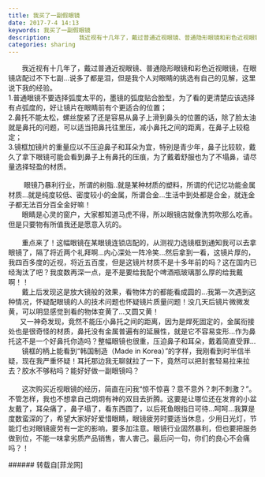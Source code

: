 ```yaml
---
title: 我买了一副假眼镜
date: 2017-7-4 14:13
keywords: 我买了一副假眼镜
description:        我近视有十几年了，戴过普通近视眼镜、普通隐形眼镜和彩色近视眼镜，在眼镜店配过不下七副...说多了都是泪，但是我个人对眼睛的挑选有自己的见解，这里说下我的经验。1.普通眼镜不要选择弧度太平的，墨镜的弧度贴合脸型，为了看的更清楚应该选择有点弧度的，好让镜片在眼睛前有个更适合的位置；2.鼻托不能太松，螺丝旋紧了还是容易从鼻子上滑到鼻头的位置的话，除了脸太油就是鼻托的问题，可以适当把鼻托往里压，减小鼻托之间的距离，在鼻子上较稳定；3.镜框加镜片的重量应以不压迫鼻子和耳朵为宜，特别是青少年，鼻子比较软，戴久了拿下眼镜可能会看到鼻子上有鼻托的压痕，为了戴着舒服也为了不塌鼻，请尽量选择轻盈的材质。        眼镜乃暴利行业，所谓的树脂..就是某种材质的塑料，所谓的代记忆功能金属材质...就是纯度较低、密度较小的金属，所谓合金...生活中到处都是合金，就连金子都无法百分百全金好嘛！       眼睛是心灵的窗户，大家都知道马虎不得，所以眼镜店就像洗剪吹那么吃香。但是只要物有所值我还是愿意入坑的。       重点来了！这幅眼镜在某眼镜连锁店配的，从测视力选镜框到通知我可以去拿眼镜了，隔了将近两个礼拜啊…内心深处一阵冷笑...然后拿到一看，这镜片厚的，我四百多度的近视，将近五百度，但是这镜片材质不是十多年前的吗？这在国内已经淘汰了吧？我度数再深一点，是不是要给我配个啤酒瓶玻璃那么厚的给我戴啊！！       戴上后发现这是放大镜般的效果，看物体方的都能看成圆的...我第一次遇到这种情况，怀疑配眼镜的人的技术问题也怀疑镜片质量问题！没几天后镜片微微发黄，可以明显感觉到看的物体变黄了…又圆又黄！      又一神奇发现，竟然不能压小鼻托之间的距离，因为是焊死固定的，金属衔接处也是很奇怪的材质，鼻托没有金属普遍有的延展性，就是它不容易变形...作为鼻托这不是一个好鼻托你造吗？整幅眼镜也很重，压迫鼻子和耳朵，戴着简直受罪...       镜框的柄上能看到“韩国制造（Made in Korea）”的字样，我刚看到时半信半疑，现在我严重怀疑！耳托那边我无聊就拉了一下，竟然可以把封套轻易拉来拉去？胶水不够粘吗？能好好做一副眼镜吗？       这次购买近视眼镜的经历，简直在问我“惊不惊喜？意不意外？刺不刺激？”。不管怎样，我也不想拿自己炯炯有神的双目去折腾。这要是让哪位还在发育的小盆友戴了，耳朵痛了，鼻子塌了，看东西圆了，以后死鱼眼指日可待...呵呵...我算是度数蛮深的了，希望大家好好爱惜眼睛，眼镜疲劳时要适当休息，少用日光灯，节能灯也对眼镜疲劳有一定的影响，要多加注意。眼镜行业固然暴利，但也要把服务做到位，不能一味拿劣质产品销售，害人害己。最后问一句，你们的良心不会痛吗？！
categories: sharing
---
```

<td class="t_f" id="postmessage_782025">

       我近视有十几年了，戴过普通近视眼镜、普通隐形眼镜和彩色近视眼镜，在眼镜店配过不下七副...说多了都是泪，但是我个人对眼睛的挑选有自己的见解，这里说下我的经验。<br/>
1.普通眼镜不要选择弧度太平的，墨镜的弧度贴合脸型，为了看的更清楚应该选择有点弧度的，好让镜片在眼睛前有个更适合的位置；<br/>
2.鼻托不能太松，螺丝旋紧了还是容易从鼻子上滑到鼻头的位置的话，除了脸太油就是鼻托的问题，可以适当把鼻托往里压，减小鼻托之间的距离，在鼻子上较稳定；<br/>
3.镜框加镜片的重量应以不压迫鼻子和耳朵为宜，特别是青少年，鼻子比较软，戴久了拿下眼镜可能会看到鼻子上有鼻托的压痕，为了戴着舒服也为了不塌鼻，请尽量选择轻盈的材质。<br/>
<br/>
        眼镜乃暴利行业，所谓的树脂..就是某种材质的塑料，所谓的代记忆功能金属材质...就是纯度较低、密度较小的金属，所谓合金...生活中到处都是合金，就连金子都无法百分百全金好嘛！<br/>
       眼睛是心灵的窗户，大家都知道马虎不得，所以眼镜店就像洗剪吹那么吃香。但是只要物有所值我还是愿意入坑的。<br/>
<br/>
       重点来了！这幅眼镜在某眼镜连锁店配的，从测视力选镜框到通知我可以去拿眼镜了，隔了将近两个礼拜啊…内心深处一阵冷笑...然后拿到一看，这镜片厚的，我四百多度的近视，将近五百度，但是这镜片材质不是十多年前的吗？这在国内已经淘汰了吧？我度数再深一点，是不是要给我配个啤酒瓶玻璃那么厚的给我戴啊！！<br/>
       戴上后发现这是放大镜般的效果，看物体方的都能看成圆的...我第一次遇到这种情况，怀疑配眼镜的人的技术问题也怀疑镜片质量问题！没几天后镜片微微发黄，可以明显感觉到看的物体变黄了…又圆又黄！<br/>
      又一神奇发现，竟然不能压小鼻托之间的距离，因为是焊死固定的，金属衔接处也是很奇怪的材质，鼻托没有金属普遍有的延展性，就是它不容易变形...作为鼻托这不是一个好鼻托你造吗？整幅眼镜也很重，压迫鼻子和耳朵，戴着简直受罪...<br/>
       镜框的柄上能看到“韩国制造（Made in Korea）”的字样，我刚看到时半信半疑，现在我严重怀疑！耳托那边我无聊就拉了一下，竟然可以把封套轻易拉来拉去？胶水不够粘吗？能好好做一副眼镜吗？<br/>
<br/>
       这次购买近视眼镜的经历，简直在问我“惊不惊喜？意不意外？刺不刺激？”。不管怎样，我也不想拿自己炯炯有神的双目去折腾。这要是让哪位还在发育的小盆友戴了，耳朵痛了，鼻子塌了，看东西圆了，以后死鱼眼指日可待...呵呵...我算是度数蛮深的了，希望大家好好爱惜眼睛，眼镜疲劳时要适当休息，少用日光灯，节能灯也对眼镜疲劳有一定的影响，要多加注意。眼镜行业固然暴利，但也要把服务做到位，不能一味拿劣质产品销售，害人害己。最后问一句，你们的良心不会痛吗？！<br/>
</td>
###### 转载自[菲龙网]
